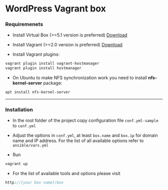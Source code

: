 # WordPress Vagrant box

### Requiremenets

* Install Virtual Box (>=5.1 version is preferred) <a href="https://www.virtualbox.org/wiki/Downloads" target="_blank">Download</a>

* Install Vagrant (>=2.0 version is preferred) <a href="https://www.vagrantup.com/downloads.html" target="_blank">Download</a>

* Install Vagrant plugins:
``` bash
vagrant plugin install vagrant-hostmanager
vagrant plugin install hostmanager
```

* On Ubuntu to make NFS synchronization work you need to install **nfs-kernel-server** package:
``` bash
apt install nfs-kernel-server
```
---

### Installation

* In the root folder of the project copy configuration file `conf.yml-sample` to `conf.yml`

* Adjust the options in `conf.yml`, at least `box.name` and `box.ip` for domain name and IP address. For the list of all available options refer to `ansible/vars.yml`

* Run
``` bash
vagrant up
```

* For the list of available tools and options please visit
``` PHP
http://[your box name]/box
```
